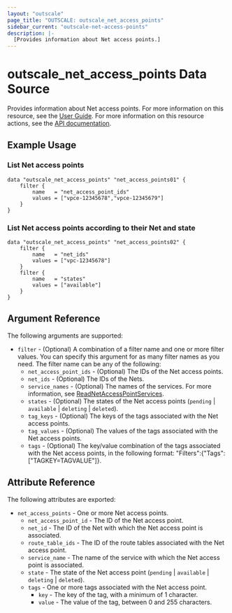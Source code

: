 ```yaml
---
layout: "outscale"
page_title: "OUTSCALE: outscale_net_access_points"
sidebar_current: "outscale-net-access-points"
description: |-
  [Provides information about Net access points.]
---
```


# outscale_net_access_points Data Source

Provides information about Net access points.
For more information on this resource, see the [User Guide](https://docs.outscale.com/en/userguide/About-VPC-Endpoints.html).
For more information on this resource actions, see the [API documentation](https://docs.outscale.com/api#3ds-outscale-api-netaccesspoint).

## Example Usage

### List Net access points

```hcl
data "outscale_net_access_points" "net_access_points01" {
    filter {
        name   = "net_access_point_ids"
        values = ["vpce-12345678","vpce-12345679"]
    }
}
```

### List Net access points according to their Net and state

```hcl
data "outscale_net_access_points" "net_access_points02" {
    filter {
        name   = "net_ids"
        values = ["vpc-12345678"]
    }
    filter {
        name   = "states"
        values = ["available"]
    }
}
```

## Argument Reference

The following arguments are supported:

* `filter` - (Optional) A combination of a filter name and one or more filter values. You can specify this argument for as many filter names as you need. The filter name can be any of the following:
    * `net_access_point_ids` - (Optional) The IDs of the Net access points.
    * `net_ids` - (Optional) The IDs of the Nets.
    * `service_names` - (Optional) The names of the services. For more information, see [ReadNetAccessPointServices](https://docs.outscale.com/api#readnetaccesspointservices).
    * `states` - (Optional) The states of the Net access points (`pending` \| `available` \| `deleting` \| `deleted`).
    * `tag_keys` - (Optional) The keys of the tags associated with the Net access points.
    * `tag_values` - (Optional) The values of the tags associated with the Net access points.
    * `tags` - (Optional) The key/value combination of the tags associated with the Net access points, in the following format: &quot;Filters&quot;:{&quot;Tags&quot;:[&quot;TAGKEY=TAGVALUE&quot;]}.

## Attribute Reference

The following attributes are exported:

* `net_access_points` - One or more Net access points.
    * `net_access_point_id` - The ID of the Net access point.
    * `net_id` - The ID of the Net with which the Net access point is associated.
    * `route_table_ids` - The ID of the route tables associated with the Net access point.
    * `service_name` - The name of the service with which the Net access point is associated.
    * `state` - The state of the Net access point (`pending` \| `available` \| `deleting` \| `deleted`).
    * `tags` - One or more tags associated with the Net access point.
        * `key` - The key of the tag, with a minimum of 1 character.
        * `value` - The value of the tag, between 0 and 255 characters.
